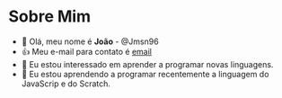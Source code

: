  # Sobre Mim
- 👋 Olá, meu nome é **João** - @Jmsn96
- 👍 Meu e-mail para contato é [email](joao7612@gmail.com)
- 👀 Eu estou interessado em aprender a programar novas linguagens. 
- 🌱 Eu estou aprendendo a programar recentemente a linguagem do JavaScrip e do Scratch. 
